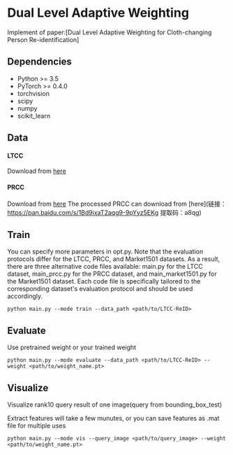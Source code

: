# Dual Level Adaptive Weighting
Implement of paper:[Dual Level Adaptive Weighting for Cloth-changing
Person Re-identification]
## Dependencies

- Python >= 3.5
- PyTorch >= 0.4.0
- torchvision
- scipy
- numpy
- scikit_learn



## Data

#### LTCC
Download from [here](https://naiq.github.io/LTCC_Perosn_ReID.html)

#### PRCC
Download from [here](http://www.isee-ai.cn/%7Eyangqize/clothing.html)
The processed PRCC can download from [here](链接：https://pan.baidu.com/s/1Bd9ixaT2aqg9-9pYyz5EKg 
提取码：a8qg)

## Train

You can specify more parameters in opt.py. Note that the evaluation protocols differ for the LTCC, PRCC, and Market1501 datasets. As a result, there are three alternative code files available: main.py for the LTCC dataset, main_prcc.py for the PRCC dataset, and main_market1501.py for the Market1501 dataset. Each code file is specifically tailored to the corresponding dataset's evaluation protocol and should be used accordingly.

```
python main.py --mode train --data_path <path/to/LTCC-ReID> 
```

## Evaluate

Use pretrained weight or your trained weight

```
python main.py --mode evaluate --data_path <path/to/LTCC-ReID> --weight <path/to/weight_name.pt> 
```


## Visualize

Visualize rank10 query result of one image(query from bounding_box_test)

Extract features will take a few munutes, or you can save features as .mat file for multiple uses

```
python main.py --mode vis --query_image <path/to/query_image> --weight <path/to/weight_name.pt> 
```


